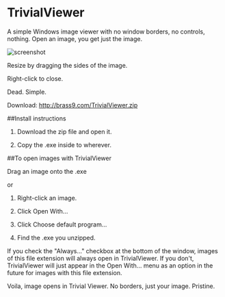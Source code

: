 # TrivialViewer #

A simple Windows image viewer  with no window borders, no controls, nothing. Open an image, you get just the image.

![screenshot](http://brass9.com/TrivialViewer/ss.jpg)

Resize by dragging the sides of the image.

Right-click to close.

Dead. Simple.

Download:
http://brass9.com/TrivialViewer.zip


##Install instructions

1. Download the zip file and open it.

2. Copy the .exe inside to wherever.


##To open images with TrivialViewer

Drag an image onto the .exe

or

1. Right-click an image.

2. Click Open With...

3. Click Choose default program...

4. Find the .exe you unzipped.

If you check the "Always..." checkbox at the bottom of the window, images of this file extension will always open in TrivialViewer. If you don't, TrivialViewer will just appear in the Open With... menu as an option in the future for images with this file extension.

Voila, image opens in Trivial Viewer. No borders, just your image. Pristine.
